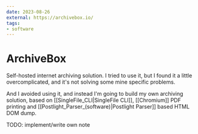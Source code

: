 ```yaml
---
date: 2023-08-26
external: https://archivebox.io/
tags:
- software
---
```


# ArchiveBox

Self-hosted internet archiving solution. I tried to use it, but I found it a
little overcomplicated, and it's not solving some mine specific problems.

And I avoided using it, and instead I'm going to build my own archiving
solution, based on [[SingleFile_CLI|SingleFile CLI]],
[[Chromium]] PDF printing and
[[Postlight_Parser_(software)|Postlight Parser]] based HTML DOM dump.

TODO: implement/write own note
